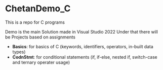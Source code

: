 # ChetanDemo_C

This is a repo for C programs 


Demo is the main Solution made in Visual Studio 2022
Under that there will be Projects based on assignments
- **Basics**: for basics of C (keywords, identifiers, operators, in-built data types)
- **CodnStmt**: for conditional statements (if, if-else, nested if, switch-case and ternary operater usage)
